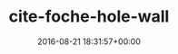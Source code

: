 ---
title:		"cite-foche-hole-wall"
mediatype:		"upload"
description:		"TBC"
date:		"2016-08-21 18:31:57+00:00"
album:		"abandoned"
filename:		"cite-foche-hole-wall.md"
series:		""
cl_public_id:		"abandoned/cite-foche-hole-wall"
cl_version:		1497000081
format:		"tiff"
bytes:		4017760
width:		2560
height:		1440
exposure_mode:		"Auto"
program:		"Aperture-priority AE"
aperture:		"2.8"
focal_length:		"16.0 mm"
iso:		"320"
shutter_speed:		"1/320"
metering:		"Center-weighted average"
flash:		"Off, Did not fire"
white_balance:		"Custom"
colour_temp:		"5400"
has_crop:		"false"
orientation:		"Horizontal (normal)"
camera_model:		"NIKON D800"
lens_info:		"16mm f/2.8"
artist:		"No artist info"
x_resolution:		"300"
y_resolution:		"300"
---